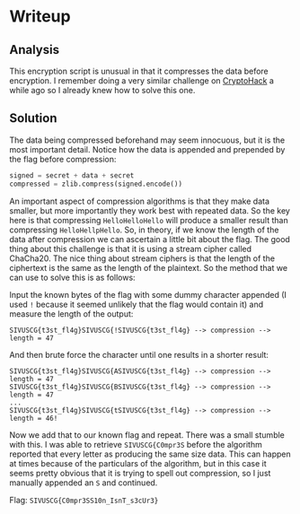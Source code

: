 # Writeup
## Analysis

This encryption script is unusual in that it compresses the data before encryption. I remember doing a very similar challenge on [CryptoHack](https://aes.cryptohack.org/ctrime) a while ago so I already knew how to solve this one. 

## Solution 

The data being compressed beforehand may seem innocuous, but it is the most important detail. Notice how the data is appended and prepended by the flag before compression:
```python
signed = secret + data + secret
compressed = zlib.compress(signed.encode())
```
An important aspect of compression algorithms is that they make data smaller, but more importantly they work best with repeated data. So the key here is that compressing `HelloHelloHello` will produce a smaller result than compressing `HelloHellpHello`. So, in theory, if we know the length of the data after compression we can ascertain a little bit about the flag. The good thing about this challenge is that it is using a stream cipher called ChaCha20. The nice thing about stream ciphers is that the length of the ciphertext is the same as the length of the plaintext. So the method that we can use to solve this is as follows:

Input the known bytes of the flag with some dummy character appended (I used `!` because it seemed unlikely that the flag would contain it) and measure the length of the output:
```
SIVUSCG{t3st_fl4g}SIVUSCG{!SIVUSCG{t3st_fl4g} --> compression --> length = 47
```
And then brute force the character until one results in a shorter result:
```
SIVUSCG{t3st_fl4g}SIVUSCG{ASIVUSCG{t3st_fl4g} --> compression --> length = 47
SIVUSCG{t3st_fl4g}SIVUSCG{BSIVUSCG{t3st_fl4g} --> compression --> length = 47
...
SIVUSCG{t3st_fl4g}SIVUSCG{tSIVUSCG{t3st_fl4g} --> compression --> length = 46!
```
Now we add that to our known flag and repeat. There was a small stumble with this. I was able to retrieve `SIVUSCG{C0mpr3S` before the algorithm reported that every letter as producing the same size data. This can happen at times because of the particulars of the algorithm, but in this case it seems pretty obvious that it is trying to spell out compression, so I just manually appended an `S` and continued.

Flag: `SIVUSCG{C0mpr3SS10n_IsnT_s3cUr3}`